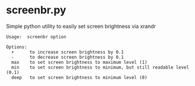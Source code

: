 # screenbr.py
Simple python utility to easily set screen brightness via xrandr

    Usage:  screenbr option 

    Options:
      +      to increase screen brightness by 0.1
      -      to decrease screen brightness by 0.1
      max    to set screen brightness to maximum level (1)
      min    to set screen brightness to minimum, but still readable level (0.1)
      deep   to set screen brightness to minimum level (0)

